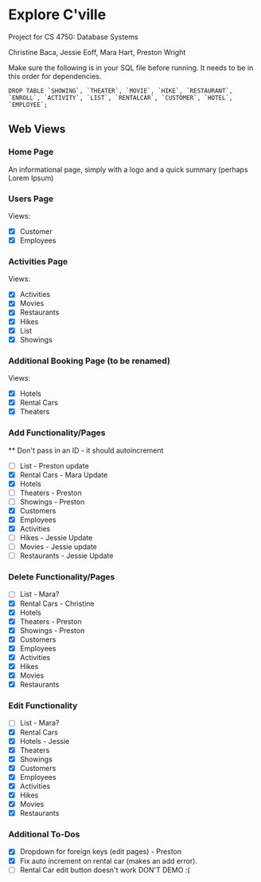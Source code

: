 # Explore C'ville
Project for CS 4750: Database Systems

Christine Baca, Jessie Eoff, Mara Hart, Preston Wright

Make sure the following is in your SQL file before running. It needs to be in this order for dependencies.
```
DROP TABLE `SHOWING`, `THEATER`, `MOVIE`, `HIKE`, `RESTAURANT`, `ENROLL`, `ACTIVITY`, `LIST`, `RENTALCAR`, `CUSTOMER`, `HOTEL`, `EMPLOYEE`;
```

## Web Views
### Home Page
An informational page, simply with a logo and a quick summary (perhaps Lorem Ipsum)

### Users Page
Views:
- [x] Customer
- [x] Employees

### Activities Page
Views:
- [x] Activities
- [x] Movies
- [x] Restaurants
- [x] Hikes
- [X] List
- [X] Showings

### Additional Booking Page (to be renamed)
Views:
- [x] Hotels
- [x] Rental Cars
- [x] Theaters

### Add Functionality/Pages 
** Don't pass in an ID - it should autoincrement
- [ ] List - Preston update
- [X] Rental Cars - Mara Update 
- [X] Hotels
- [ ] Theaters - Preston
- [ ] Showings - Preston
- [x] Customers
- [x] Employees
- [X] Activities 
- [ ] Hikes - Jessie Update 
- [ ] Movies - Jessie update
- [ ] Restaurants - Jessie Update 

### Delete Functionality/Pages
- [ ] List - Mara?
- [X] Rental Cars - Christine 
- [X] Hotels
- [x] Theaters - Preston
- [X] Showings - Preston
- [x] Customers
- [x] Employees
- [x] Activities
- [x] Hikes
- [x] Movies
- [x] Restaurants

### Edit Functionality
- [ ] List - Mara?
- [X] Rental Cars
- [X] Hotels - Jessie 
- [x] Theaters
- [X] Showings
- [x] Customers
- [x] Employees
- [x] Activities
- [x] Hikes
- [x] Movies
- [x] Restaurants

### Additional To-Dos
- [X] Dropdown for foreign keys (edit pages) - Preston
- [X] Fix auto increment on rental car (makes an add error).
- [ ] Rental Car edit button doesn't work DON'T DEMO :(
